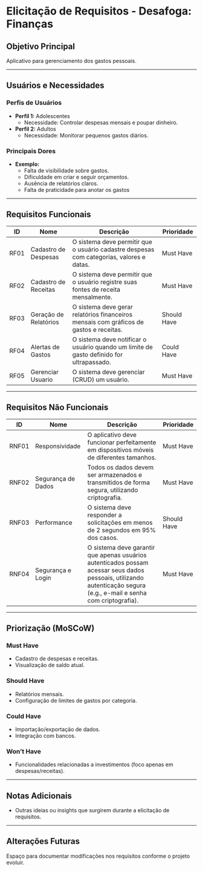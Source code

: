 # Elicitação de Requisitos - **Desafoga: Finanças**

## **Objetivo Principal**

Aplicativo para gerenciamento dos gastos pessoais.


---

## **Usuários e Necessidades**

### **Perfis de Usuários**
- **Perfil 1:** Adolescentes 
  - Necessidade: Controlar despesas mensais e poupar dinheiro.
- **Perfil 2:** Adultos
  - Necessidade: Monitorar pequenos gastos diários.

### **Principais Dores**
- **Exemplo:** 
  - Falta de visibilidade sobre gastos.
  - Dificuldade em criar e seguir orçamentos.
  - Ausência de relatórios claros.
  - Falta de praticidade para anotar os gastos

---

## **Requisitos Funcionais**

| ID     | Nome                      | Descrição                                                                                     | Prioridade  |
|--------|---------------------------|-----------------------------------------------------------------------------------------------|-------------|
| RF01   | Cadastro de Despesas      | O sistema deve permitir que o usuário cadastre despesas com categorias, valores e datas.      | Must Have   |
| RF02   | Cadastro de Receitas      | O sistema deve permitir que o usuário registre suas fontes de receita mensalmente.            | Must Have   |
| RF03   | Geração de Relatórios     | O sistema deve gerar relatórios financeiros mensais com gráficos de gastos e receitas.        | Should Have |
| RF04   | Alertas de Gastos         | O sistema deve notificar o usuário quando um limite de gasto definido for ultrapassado.       | Could Have  |
| RF05   | Gerenciar Usuario         | O sistema deve gerenciar (CRUD) um usuário.                                                   | Must Have   |

---

## **Requisitos Não Funcionais**

| ID     | Nome                      | Descrição                                                                                     | Prioridade  |
|--------|---------------------------|-----------------------------------------------------------------------------------------------|-------------|
| RNF01  | Responsividade            | O aplicativo deve funcionar perfeitamente em dispositivos móveis de diferentes tamanhos.      | Must Have   |
| RNF02  | Segurança de Dados        | Todos os dados devem ser armazenados e transmitidos de forma segura, utilizando criptografia. | Must Have   |
| RNF03  | Performance               | O sistema deve responder a solicitações em menos de 2 segundos em 95% dos casos.              | Should Have |
| RNF04  | Segurança e Login         | O sistema deve garantir que apenas usuários autenticados possam acessar seus dados pessoais, utilizando autenticação segura (e.g., e-mail e senha com criptografia).                                                              | Must Have   |

---

## **Priorização (MoSCoW)**

### **Must Have**
- Cadastro de despesas e receitas.
- Visualização de saldo atual.

### **Should Have**
- Relatórios mensais.
- Configuração de limites de gastos por categoria.

### **Could Have**
- Importação/exportação de dados.
- Integração com bancos.

### **Won’t Have**
- Funcionalidades relacionadas a investimentos (foco apenas em despesas/receitas).

---

## **Notas Adicionais**

- Outras ideias ou insights que surgirem durante a elicitação de requisitos.

---

## **Alterações Futuras**

Espaço para documentar modificações nos requisitos conforme o projeto evoluir.
